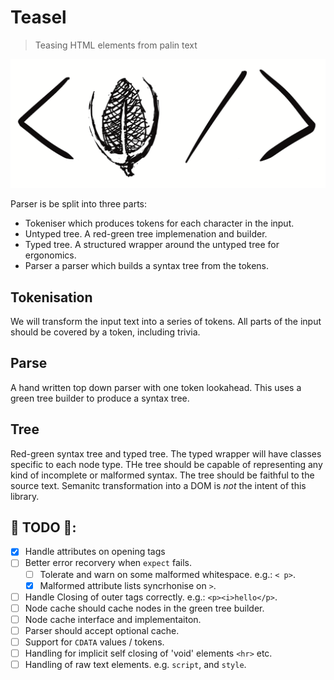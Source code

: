 # Teasel

> Teasing HTML elements from palin text

![Logo](assets/logo.png)

Parser is be split into three parts:

 * Tokeniser which produces tokens for each character in the input.
 * Untyped tree. A red-green tree implemenation and builder.
 * Typed tree. A structured wrapper around the untyped tree for ergonomics.
 * Parser a parser which builds a syntax tree from the tokens.

## Tokenisation

We will transform the input text into a series of tokens. All parts of the input
should be covered by a token, including trivia.

## Parse

A hand written top down parser with one token lookahead. This uses a green tree
builder to produce a syntax tree.

## Tree

Red-green syntax tree and typed tree. The typed wrapper will have classes
specific to each node type. THe tree should be capable of representing any kind
of incomplete or malformed syntax. The tree should be faithful to the source
text. Semanitc transformation into a DOM is _not_ the intent of this library.

## 🐲 TODO 🐲:

 * [x] Handle attributes on opening tags
 * [ ] Better error recorvery when `expect` fails.
   * [ ] Tolerate and warn on some malformed whitespace. e.g.: `< p>`.
   * [x] Malformed attribute lists syncrhonise on `>`.
 * [ ] Handle Closing of outer tags correctly. e.g.: `<p><i>hello</p>`.
 * [ ] Node cache should cache nodes in the green tree builder.
  * [ ] Node cache interface and implementaiton.
  * [ ] Parser should accept optional cache.
 * [ ] Support for `CDATA` values / tokens.
 * [ ] Handling for implicit self closing of 'void' elements `<hr>` etc.
 * [ ] Handling of raw text elements. e.g. `script`, and `style`.
